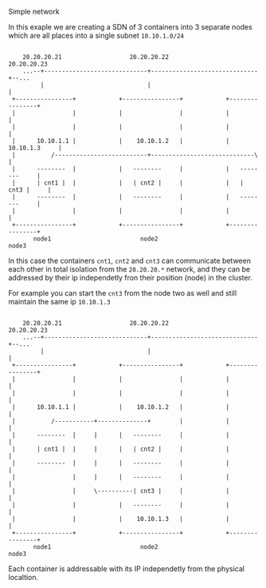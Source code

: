 Simple network

In this exaple we are creating a SDN of 3 containers into 3 separate nodes which
are all places into a single subnet `10.10.1.0/24`


```

    20.20.20.21                   20.20.20.22                   20.20.20.23
    ...--+-----------------------------+------------------------------+--...
         |                             |                              | 
 +----------------+            +----------------+            +----------------+
 |                |            |                |            |                |
 |                |            |                |            |                |
 |      10.10.1.1 |            |    10.10.1.2   |            |  10.10.1.3     |
 |          /--------------------------+-----------------------------\        |
 |      --------  |            |   --------     |            |   --------     |
 |      | cnt1 |  |            |   | cnt2 |     |            |   | cnt3 |     |
 |      --------  |            |   --------     |            |   --------     |
 |                |            |                |            |                |
 +----------------+            +----------------+            +----------------+
       node1                         node2                         node3

```

In this case the containers `cnt1`, `cnt2` and `cnt3` can communicate between each other
in total isolation from the `20.20.20.*` network, and they can be addressed by their
ip independetly fron their position (node) in the cluster.

For example you can start the `cnt3` from the node two as well and still maintain
the same ip `10.10.1.3`

```

    20.20.20.21                   20.20.20.22                   20.20.20.23
    ...--+-----------------------------+------------------------------+--...
         |                             |                              | 
 +----------------+            +----------------+            +----------------+
 |                |            |                |            |                |
 |                |            |                |            |                |
 |      10.10.1.1 |            |    10.10.1.2   |            |                |
 |          /-----------+--------------+        |            |                |
 |      --------  |     |      |   --------     |            |                |
 |      | cnt1 |  |     |      |   | cnt2 |     |            |                |
 |      --------  |     |      |   --------     |            |                |
 |                |     |      |   --------     |            |                |
 |                |     \----------| cnt3 |     |            |                |
 |                |            |   --------     |            |                |
 |                |            |    10.10.1.3   |            |                |
 +----------------+            +----------------+            +----------------+
       node1                         node2                         node3

```

Each container is addressable with its IP independetly from the physical localtion.

